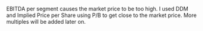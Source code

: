 EBITDA per segment causes the market price to be too high. I used DDM and Implied Price per Share using P/B
to get close to the market price. More multiples will be added later on.
